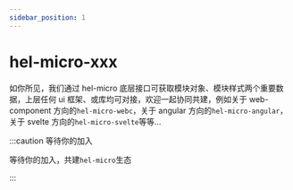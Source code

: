 ```yaml
---
sidebar_position: 1
---
```


# hel-micro-xxx

如你所见，我们通过 hel-micro 底层接口可获取模块对象、模块样式两个重要数据，上层任何 ui 框架、或库均可对接，欢迎一起协同共建，例如关于 web-component 方向的`hel-micro-webc`，关于 angular 方向的`hel-micro-angular`，关于 svelte 方向的`hel-micro-svelte`等等...

:::caution 等待你的加入

等待你的加入，共建`hel-micro`生态

:::
